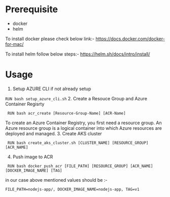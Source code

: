 # Prerequisite

* docker
* helm

To install docker please check below link:-
https://docs.docker.com/docker-for-mac/

To install helm follow below steps:-
https://helm.sh/docs/intro/install/


# Usage

1. Setup AZURE CLI if not already setup

``` RUN bash setup_azure_cli.sh ```
2. Create a Resouce Group and Azure Container Regisrty

``` RUN bash acr_create [Resource-Group-Name] [ACR-Name]```

To create an Azure Container Registry, you first need a resource group. An Azure resource group is a logical container into which Azure resources are deployed and managed.
3. Create AKS cluster

``` RUN bash create_aks_cluster.sh [CLUSTER_NAME] [RESOURCE_GROUP] [ACR_NAME]```

4. Push image to ACR

``` RUN bash docker_push_acr [FILE_PATH] [RESOURCE_GROUP] [ACR_NAME] [DOCKER_IMAGE_NAME] [TAG]```

in our case above mentioned values should be :-

```FILE_PATH=nodejs-app/, DOCKER_IMAGE_NAME=nodejs-app, TAG=v1```
